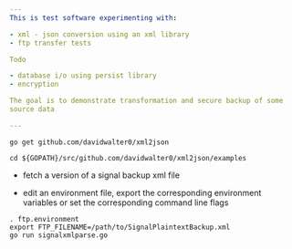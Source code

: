 ```yaml
---
This is test software experimenting with:

- xml - json conversion using an xml library
- ftp transfer tests

Todo 

- database i/o using persist library
- encryption

The goal is to demonstrate transformation and secure backup of some
source data

---
```


```
go get github.com/davidwalter0/xml2json

cd ${GOPATH}/src/github.com/davidwalter0/xml2json/examples
```

- fetch a version of a signal backup xml file 

- edit an environment file, export the corresponding environment
  variables or set the corresponding command line flags

```
. ftp.environment
export FTP_FILENAME=/path/to/SignalPlaintextBackup.xml
go run signalxmlparse.go
```
